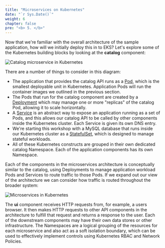 ```yaml
---
title: "Microservices on Kubernetes"
date: "`r Sys.Date()`"
weight: 6
chapter: false
pre: "<b> 5. </b>"
---
```


Now that we're familiar with the overall architecture of the sample application, how will we initially deploy this in to EKS? Let's explore some of the Kubernetes building blocks by looking at the **catalog** component:

![Catalog microservice in Kubernetes](/EKS-Workshop-1/images/part5/00019.png?featherlight=false&width=60pc)

There are a number of things to consider in this diagram:

- The application that provides the catalog API runs as a [Pod](https://kubernetes.io/docs/concepts/workloads/pods/), which is the smallest deployable unit in Kubernetes. Application Pods will run the container images we outlined in the previous section.
- The Pods that run for the catalog component are created by a [Deployment](https://kubernetes.io/docs/concepts/workloads/controllers/deployment/) which may manage one or more "replicas" of the catalog Pod, allowing it to scale horizontally.
- A [Service](https://kubernetes.io/docs/concepts/services-networking/service/) is an abstract way to expose an application running as a set of Pods, and this allows our catalog API to be called by other components inside the Kubernetes cluster. Each Service is given its own DNS entry.
- We're starting this workshop with a MySQL database that runs inside our Kubernetes cluster as a [StatefulSet](https://kubernetes.io/docs/concepts/workloads/controllers/statefulset/), which is designed to manage stateful workloads.
- All of these Kubernetes constructs are grouped in their own dedicated catalog Namespace. Each of the application components has its own Namespace.

Each of the components in the microservices architecture is conceptually similar to the catalog, using Deployments to manage application workload Pods and Services to route traffic to those Pods. If we expand out our view of the architecture we can consider how traffic is routed throughout the broader system:

![Microservices in Kubernetes](/EKS-Workshop-1/images/part5/00020.png?featherlight=false&width=60pc)

The **ui** component receives HTTP requests from, for example, a users browser. It then makes HTTP requests to other API components in the architecture to fulfill that request and returns a response to the user. Each of the downstream components may have their own data stores or other infrastructure. The Namespaces are a logical grouping of the resources for each microservice and also act as a soft isolation boundary, which can be used to effectively implement controls using Kubernetes RBAC and Network Policies.